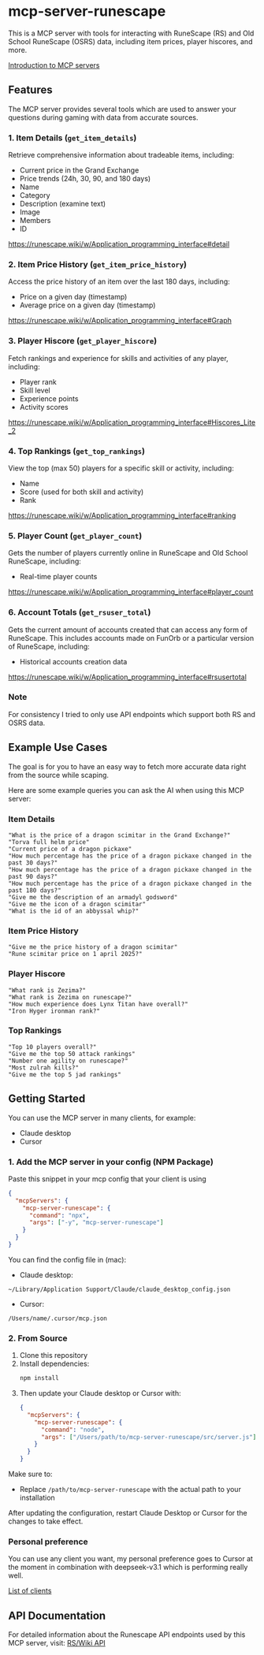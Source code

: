 # mcp-server-runescape

This is a MCP server with tools for interacting with RuneScape (RS) and Old School RuneScape (OSRS) data, including item prices, player hiscores, and more.

[Introduction to MCP servers](https://modelcontextprotocol.io/introduction)

## Features

The MCP server provides several tools which are used to answer your questions during gaming with data from accurate sources.

### 1. Item Details (`get_item_details`)

Retrieve comprehensive information about tradeable items, including:

- Current price in the Grand Exchange
- Price trends (24h, 30, 90, and 180 days)
- Name
- Category
- Description (examine text)
- Image
- Members
- ID

https://runescape.wiki/w/Application_programming_interface#detail

### 2. Item Price History (`get_item_price_history`)

Access the price history of an item over the last 180 days, including:

- Price on a given day (timestamp)
- Average price on a given day (timestamp)

https://runescape.wiki/w/Application_programming_interface#Graph

### 3. Player Hiscore (`get_player_hiscore`)

Fetch rankings and experience for skills and activities of any player, including:

- Player rank
- Skill level
- Experience points
- Activity scores

https://runescape.wiki/w/Application_programming_interface#Hiscores_Lite_2

### 4. Top Rankings (`get_top_rankings`)

View the top (max 50) players for a specific skill or activity, including:

- Name
- Score (used for both skill and activity)
- Rank

https://runescape.wiki/w/Application_programming_interface#ranking

### 5. Player Count (`get_player_count`)

Gets the number of players currently online in RuneScape and Old School RuneScape, including:

- Real-time player counts

https://runescape.wiki/w/Application_programming_interface#player_count

### 6. Account Totals (`get_rsuser_total`)

Gets the current amount of accounts created that can access any form of RuneScape. This includes accounts made on FunOrb or a particular version of RuneScape, including:

- Historical accounts creation data

https://runescape.wiki/w/Application_programming_interface#rsusertotal

### Note

For consistency I tried to only use API endpoints which support both RS and OSRS data.

## Example Use Cases

The goal is for you to have an easy way to fetch more accurate data right from the source while scaping.

Here are some example queries you can ask the AI when using this MCP server:

### Item Details

```
"What is the price of a dragon scimitar in the Grand Exchange?"
"Torva full helm price"
"Current price of a dragon pickaxe"
"How much percentage has the price of a dragon pickaxe changed in the past 30 days?"
"How much percentage has the price of a dragon pickaxe changed in the past 90 days?"
"How much percentage has the price of a dragon pickaxe changed in the past 180 days?"
"Give me the description of an armadyl godsword"
"Give me the icon of a dragon scimitar"
"What is the id of an abbyssal whip?"
```

### Item Price History

```
"Give me the price history of a dragon scimitar"
"Rune scimitar price on 1 april 2025?"
```

### Player Hiscore

```
"What rank is Zezima?"
"What rank is Zezima on runescape?"
"How much experience does Lynx Titan have overall?"
"Iron Hyger ironman rank?"
```

### Top Rankings

```
"Top 10 players overall?"
"Give me the top 50 attack rankings"
"Number one agility on runescape?"
"Most zulrah kills?"
"Give me the top 5 jad rankings"
```

## Getting Started

You can use the MCP server in many clients, for example:

- Claude desktop
- Cursor

### 1. Add the MCP server in your config (NPM Package)

Paste this snippet in your mcp config that your client is using

```json
{
  "mcpServers": {
    "mcp-server-runescape": {
      "command": "npx",
      "args": ["-y", "mcp-server-runescape"]
    }
  }
}
```

You can find the config file in (mac):

- Claude desktop:

`~/Library/Application Support/Claude/claude_desktop_config.json`

- Cursor:

`/Users/name/.cursor/mcp.json`

### 2. From Source

1. Clone this repository
2. Install dependencies:
   ```bash
   npm install
   ```
3. Then update your Claude desktop or Cursor with:
   ```json
   {
     "mcpServers": {
       "mcp-server-runescape": {
         "command": "node",
         "args": ["/Users/path/to/mcp-server-runescape/src/server.js"]
       }
     }
   }
   ```

Make sure to:

- Replace `/path/to/mcp-server-runescape` with the actual path to your installation

After updating the configuration, restart Claude Desktop or Cursor for the changes to take effect.

### Personal preference

You can use any client you want, my personal preference goes to Cursor at the moment in combination with deepseek-v3.1 which is performing really well.

[List of clients](https://modelcontextprotocol.io/clients)

## API Documentation

For detailed information about the Runescape API endpoints used by this MCP server, visit:
[RS/Wiki API](https://runescape.wiki/w/Application_programming_interface)
